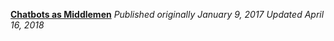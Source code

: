 **[Chatbots as Middlemen](/content/chatbots_as_middlemen.md)**
*Published originally January 9, 2017*
*Updated April 16, 2018*
